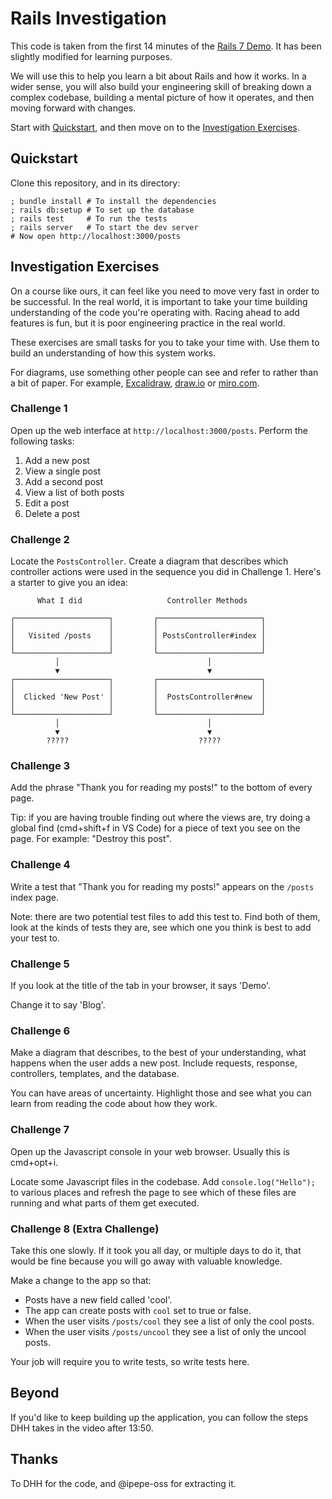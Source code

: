 # Rails Investigation

This code is taken from the first 14 minutes of the [Rails 7
Demo](https://www.youtube.com/watch?v=mpWFrUwAN88). It has been slightly
modified for learning purposes.

We will use this to help you learn a bit about Rails and how it works. In a
wider sense, you will also build your engineering skill of breaking down a
complex codebase, building a mental picture of how it operates, and then moving
forward with changes.

Start with [Quickstart](#quickstart), and then move on to the [Investigation
Exercises](#investigation-exercises).

## Quickstart

Clone this repository, and in its directory:

```shell
; bundle install # To install the dependencies
; rails db:setup # To set up the database
; rails test     # To run the tests
; rails server   # To start the dev server
# Now open http://localhost:3000/posts
```

## Investigation Exercises

On a course like ours, it can feel like you need to move very fast in order to
be successful. In the real world, it is important to take your time building
understanding of the code you're operating with. Racing ahead to add features
is fun, but it is poor engineering practice in the real world.

These exercises are small tasks for you to take your time with. Use them to
build an understanding of how this system works.


For diagrams, use something other people can see and refer to rather than a bit
of paper. For example, [Excalidraw](https://excalidraw.com),
[draw.io](https://draw.io/) or [miro.com](https://miro.com/).

### Challenge 1

Open up the web interface at `http://localhost:3000/posts`. Perform the
following tasks:

1. Add a new post
2. View a single post
3. Add a second post
4. View a list of both posts
5. Edit a post
6. Delete a post

### Challenge 2

Locate the `PostsController`. Create a diagram that describes which controller
actions were used in the sequence you did in Challenge 1. Here's a starter to
give you an idea:

```
      What I did                   Controller Methods

┌─────────────────────┐         ┌───────────────────────┐
│                     │         │                       │
│   Visited /posts    │         │ PostsController#index │
│                     │         │                       │
└─────────────────────┘         └───────────────────────┘
          │                                 │
          ▼                                 ▼
┌─────────────────────┐         ┌───────────────────────┐
│                     │         │                       │
│  Clicked 'New Post' │         │  PostsController#new  │
│                     │         │                       │
└─────────────────────┘         └───────────────────────┘
          │                                 │
          ▼                                 ▼
        ?????                             ?????
```

### Challenge 3

Add the phrase "Thank you for reading my posts!" to the bottom of every page.

Tip: if you are having trouble finding out where the views are, try doing a
global find (cmd+shift+f in VS Code) for a piece of text you see on the page.
For example: "Destroy this post".

### Challenge 4

Write a test that "Thank you for reading my posts!" appears on the `/posts`
index page.

Note: there are two potential test files to add this test to. Find both of them,
look at the kinds of tests they are, see which one you think is best to add your
test to.

### Challenge 5

If you look at the title of the tab in your browser, it says 'Demo'.

Change it to say 'Blog'.

### Challenge 6

Make a diagram that describes, to the best of your understanding, what happens
when the user adds a new post. Include requests, response, controllers,
templates, and the database.

You can have areas of uncertainty. Highlight those and see what you can learn
from reading the code about how they work.

### Challenge 7

Open up the Javascript console in your web browser. Usually this is cmd+opt+i.

Locate some Javascript files in the codebase. Add `console.log("Hello");` to
various places and refresh the page to see which of these files are running and
what parts of them get executed.

### Challenge 8 (Extra Challenge)

Take this one slowly. If it took you all day, or multiple days to do it, that
would be fine because you will go away with valuable knowledge.

Make a change to the app so that:

* Posts have a new field called 'cool'.
* The app can create posts with `cool` set to true or false.
* When the user visits `/posts/cool` they see a list of only the cool posts.
* When the user visits `/posts/uncool` they see a list of only the uncool posts.

Your job will require you to write tests, so write tests here.

## Beyond

If you'd like to keep building up the application, you can follow the steps DHH
takes in the video after 13:50.

## Thanks

To DHH for the code, and @ipepe-oss for extracting it.
